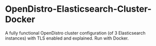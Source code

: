 # OpenDistro-Elasticsearch-Cluster-Docker
A fully functional OpenDistro cluster configuration (of 3 Elasticsearch instances) with TLS enabled and explained. Run with Docker.
